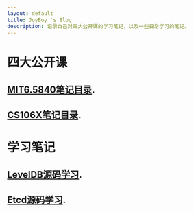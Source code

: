 ```yaml
---
layout: default
title: JoyBoy 's Blog
description: 记录自己对四大公开课的学习笔记，以及一些日常学习的笔记。
---
```

# 四大公开课
## [MIT6.5840笔记目录](6.5840/6.5840index.html).
## [CS106X笔记目录](cs106x/cs106x-index.html).

# 学习笔记
## [LevelDB源码学习](leveldb/leveldb-index.html).
## [Etcd源码学习](etcd/etcd-index.html).